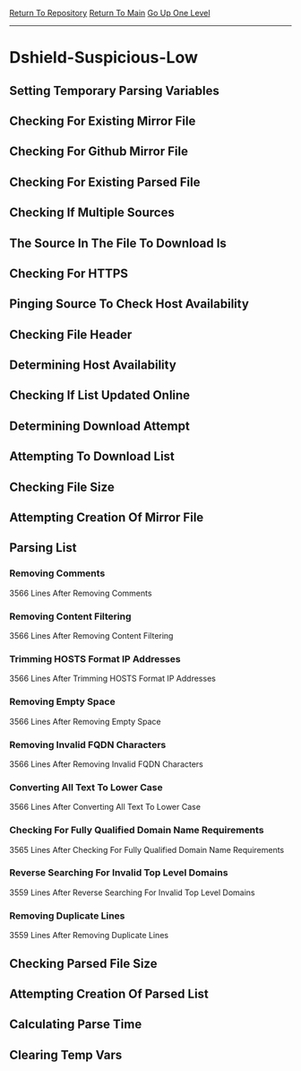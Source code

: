 [Return To Repository](https://github.com/deathbybandaid/piholeparser/)
[Return To Main](https://github.com/deathbybandaid/piholeparser/blob/master/RecentRunLogs/Mainlog.md)
[Go Up One Level](https://github.com/deathbybandaid/piholeparser/blob/master/RecentRunLogs/TopLevelScripts/30-Processing-External-Blacklists.md)
____________________________________
# Dshield-Suspicious-Low
## Setting Temporary Parsing Variables
## Checking For Existing Mirror File
## Checking For Github Mirror File
## Checking For Existing Parsed File
## Checking If Multiple Sources
## The Source In The File To Download Is
## Checking For HTTPS
## Pinging Source To Check Host Availability
## Checking File Header
## Determining Host Availability
## Checking If List Updated Online
## Determining Download Attempt
## Attempting To Download List
## Checking File Size
## Attempting Creation Of Mirror File
## Parsing List
### Removing Comments
3566 Lines After Removing Comments
### Removing Content Filtering
3566 Lines After Removing Content Filtering
### Trimming HOSTS Format IP Addresses
3566 Lines After Trimming HOSTS Format IP Addresses
### Removing Empty Space
3566 Lines After Removing Empty Space
### Removing Invalid FQDN Characters
3566 Lines After Removing Invalid FQDN Characters
### Converting All Text To Lower Case
3566 Lines After Converting All Text To Lower Case
### Checking For Fully Qualified Domain Name Requirements
3565 Lines After Checking For Fully Qualified Domain Name Requirements
### Reverse Searching For Invalid Top Level Domains
3559 Lines After Reverse Searching For Invalid Top Level Domains
### Removing Duplicate Lines
3559 Lines After Removing Duplicate Lines
## Checking Parsed File Size
## Attempting Creation Of Parsed List
## Calculating Parse Time
## Clearing Temp Vars
